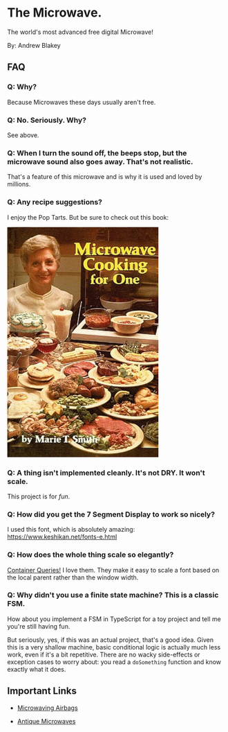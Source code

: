 # The Microwave.

The world's most advanced free digital Microwave!

By: Andrew Blakey

## FAQ

### Q: Why?

Because Microwaves these days usually aren't free.

### Q: No. Seriously. Why?

See above.

### Q: When I turn the sound off, the beeps stop, but the microwave sound also goes away. That's not realistic.

That's a feature of this microwave and is why it is used and loved by millions.

### Q: Any recipe suggestions?

I enjoy the Pop Tarts. But be sure to check out this book:

<img src="cookbook.jpg" width="350" title="Microwave Cooking for One">

### Q: A thing isn't implemented cleanly. It's not DRY. It won't scale.

This project is for *fun*.

### Q: How did you get the 7 Segment Display to work so nicely?

I used this font, which is absolutely amazing: https://www.keshikan.net/fonts-e.html

### Q: How does the whole thing scale so elegantly?

[Container Queries!](https://developer.mozilla.org/en-US/docs/Web/CSS/CSS_container_queries) I love them. They make it easy to scale a font based on the local parent rather than the window width.

### Q: Why didn't you use a finite state machine? This is a classic FSM.

How about you implement a FSM in TypeScript for a toy project and tell me you're still having fun.

But seriously, yes, if this was an actual project, that's a good idea. Given this is a very shallow machine, basic conditional logic is actually much less work, even if it's a bit repetitive.  There are no wacky side-effects or exception cases to worry about: you read a `doSomething` function and know exactly what it does.


## Important Links

- [Microwaving Airbags](https://www.youtube.com/watch?v=RhjHAPw1q-M)

- [Antique Microwaves](https://www.youtube.com/watch?v=UiS27feX8o0)
